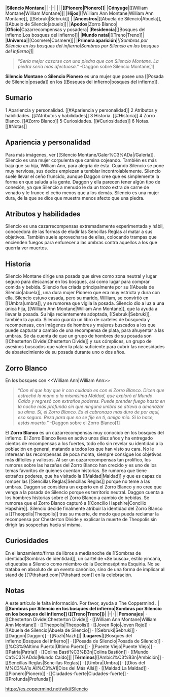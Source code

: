 

|**Silencio Montane**|
|-|-|
||
|**[[Pionero\|Pionero]]**|
|**Cónyuge**|[[William Montane\|William Montane]]|
|**Hijos**|[[William Ann Montane\|William Ann Montane]], [[Sebruki\|Sebruki]] |
|**Ancestros**|[[Abuela de Silencio\|Abuela]], [[Abuelo de Silencio\|abuelo]]|
|**Apodos**|Zorro Blanco|
|**Oficio**|Cazarrecompensas y posadera|
|**Residencia**|[[Bosques del infierno\|Los bosques del infierno]]|
|**Mundo natal**|[[Treno\|Treno]]|
|**Universo**|[[Cosmere\|Cosmere]]|
|**Primera aparición**|*[[Sombras por Silencio en los bosques del infierno\|Sombras por Silencio en los bosques del infierno]]*|

>“*Sería mejor casarse con una piedra que con Silencio Montane. La piedra sería más afectuosa.*”
\-Daggon sobre Silencio Montane[1]


**Silencio Montane** o **Silencio Pionero** es una mujer que posee una [[Posada de Silencio\|posada]] en los [[Bosques del infierno\|bosques del infierno]].

## Sumario

1 Apariencia y personalidad. [[#Apariencia y personalidad]] 
2 Atributos y habilidades. [[#Atributos y habilidades]] 
3 Historia. [[#Historia]] 
4 Zorro Blanco. [[#Zorro Blanco]] 
5 Curiosidades. [[#Curiosidades]] 
6 Notas. [[#Notas]] 


## Apariencia y personalidad
 
Para más imágenes, ver [[Silencio Montane/Galer%C3%ADa\|/Galería]].
Silencio es una mujer corpulenta que camina cojeando. También es más baja que su hija, William Ann, para alegría de ésta. Cuando Silencio se pone muy nerviosa, sus dedos empiezan a temblar incontrolablemente.
Silencio suele llevar el ceño fruncido, aunque Daggon cree que es simplemente la forma en que saluda a la gente. Daggon y ella parecen tener algún tipo de conexión, ya que Silencio a menudo le da un trozo extra de carne de venado y le frunce el ceño menos que a los demás. Silencio es una mujer dura, de la que se dice que muestra menos afecto que una piedra.

## Atributos y habilidades
Silencio es una cazarrecompensas extremadamente experimentada y hábil, conocedora de las formas de eludir las Sencillas Reglas al matar a sus objetivos. También suele aprovecharse de ellas, colocando trampas que encienden fuegos para enfurecer a las umbras contra aquellos a los que querría ver muertos.

## Historia
Silencio Montane dirige una posada que sirve como zona neutral y lugar seguro para descansar en los bosques, así como lugar para comprar comida y bebida.
Silencio fue criada principalmente por su [[Abuela de Silencio\|abuela]], una dura mujer Pionero que era muy estricta y dura con ella. Silencio estuvo casada, pero su marido, William, se convirtió en [[Umbra\|umbra]], y se rumorea que vigila la posada.
Silencio dio a luz a una única hija, [[William Ann Montane\|William Ann Montane]], que la ayuda a llevar la posada. Su hija recientemente adoptada, [[Sebruki\|Sebruki]], también la ayuda.
Silencio guarda un libro de carteles de búsqueda y recompensas, con imágenes de hombres y mujeres buscados a los que puede capturar a cambio de una recompensa de plata, para ahuyentar a las umbras. Se da cuenta de que un grupo de hombres de su posada son [[Chesterton Divide\|Chesterton Divide]] y sus cómplices, un grupo de asesinos buscados que valen la plata suficiente para cubrir las necesidades de abastecimiento de su posada durante uno o dos años.

## Zorro Blanco
  En los bosques con <<William Ann\|William Ann>>
>“*Con el que hay que ir con cuidado es con el Zorro Blanco. Dicen que estrechó la mano a la mismísima Maldad, que exploró el Mundo Caído y regresó con extraños poderes. Puede prender fuego hasta en la noche más profunda sin que ninguna umbra se atreva a amenazar su alma. Sí, el Zorro Blanco. Es el cabronazo más duro de por aquí, eso seguro. Reza para que no se fije en ti, amigo mío. Si lo hace, estás muerto.*”
\-Daggon sobre el Zorro Blanco[1]


El **Zorro Blanco** es un cazarrecompensas muy conocido en los bosques del infierno.
El Zorro Blanco lleva en activo unos diez años y ha entregado cientos de recompensas a los fuertes, todo ello sin revelar su identidad a la población en general, matando a todos los que han visto su cara. No le interesan las recompensas de poca monta, siempre consigue los objetivos más difíciles y valiosos.
Al ser un cazarrecompensas tan prolífico, los rumores sobre las hazañas del Zorro Blanco han crecido y es uno de los temas favoritos de quienes cuentan historias. Se rumorea que tiene extraños poderes, que ha visitado la [[Maldad\|Maldad]] y que es capaz de romper las [[Sencillas Reglas\|Sencillas Reglas]] porque no teme a las umbras. Daggon se considera un experto en el Zorro Blanco y no cree que venga a la posada de Silencio porque es territorio neutral. Daggon cuenta a los hombres historias sobre el Zorro Blanco a cambio de bebidas.
Se rumorea que el Zorro Blanco capturó a [[Concilio Hapshire\|Concilio Hapshire]].
Silencio decide finalmente atribuir la identidad del Zorro Blanco a [[Theopolis\|Theopolis]] tras su muerte, de modo que pueda reclamar la recompensa por Chesterton Divide y explicar la muerte de Theopolis sin dirigir las sospechas hacia sí misma.

## Curiosidades
En el lanzamiento/firma de libros a medianoche de [[Sombras de identidad\|Sombras de identidad]], un cartel de «Se busca», estilo yincana, etiquetaba a Silencio como miembro de la Decimoséptima Esquirla. No se trataba en absoluto de un evento canónico, sino de una forma de implicar al stand de [[17thshard.com\|17thshard.com]] en la celebración.
## Notas

A este artículo le falta información. Por favor, ayuda a The Coppermind .
|**[[Sombras por Silencio en los bosques del infierno\|Sombras por Silencio en los bosques del infierno]] ([[Treno\|Treno]])**|
|-|-|
|**Personajes**| · [[Chesterton Divide\|Chesterton Divide]] · [[William Ann Montane\|William Ann Montane]] · [[Theopolis\|Theopolis]] · [[Joven Rojo\|Joven Rojo]] · [[Abuela de Silencio\|Abuela de Silencio]] · [[Sebruki\|Sebruki]] · [[Daggon\|Daggon]] · [[Nazh\|Nazh]]|
|**Lugares**|[[Bosques del infierno\|Bosques del infierno]] · [[Posada de Silencio\|Posada de Silencio]] · [[%C3%9Altimo Puerto\|Último Puerto]] · [[Puente Viejo\|Puente Viejo]] · [[Patria\|Patria]] · [[Colina Basti%C3%B3n\|Colina Bastión]] · [[Mundo Ca%C3%ADdo\|Mundo Caído]]|
|**Términos**|[[Ambici%C3%B3n\|Ambición]] · [[Sencillas Reglas\|Sencillas Reglas]] · [[Umbra\|Umbra]] · [[Dios del M%C3%A1s All%C3%A1\|Dios del Más Allá]] · [[Maldad\|La Maldad]] · [[Pionero\|Pionero]] · [[Ciudades-fuerte\|Ciudades-fuerte]] · [[Profunda\|Profunda]]|



https://es.coppermind.net/wiki/Silencio